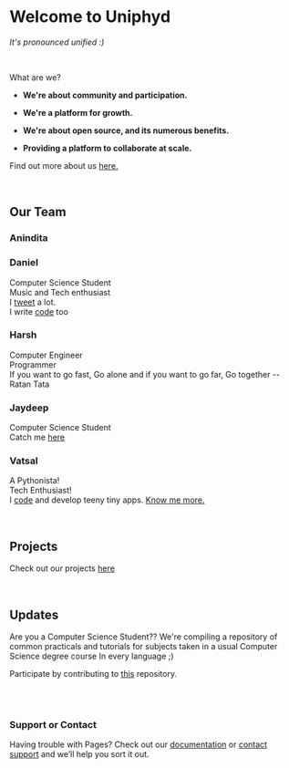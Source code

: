 # Welcome to Uniphyd
*It's pronounced unified :)*

<br />

What are we? 

- **We're about community and participation.**



- **We're a platform for growth.**



- **We're about open source, and its numerous benefits.**



- **Providing a platform to collaborate at scale.**

Find out more about us [here.](https://github.com/uniphyd/welcome)

<br />

## Our Team

### Anindita



### Daniel

Computer Science Student <br />
Music and Tech enthusiast  <br />
I [tweet](https://twitter.com/Got_aBig__) a lot.  <br />
I write [code](https://github.com/malgamves) too <br />



### Harsh
Computer Engineer  <br />
Programmer   <br />
If you want to go fast, Go alone and if you want to go far, Go together  --Ratan Tata  <br />


### Jaydeep
Computer Science Student <br />
Catch me [here](https://github.com/Jdpurohit)


### Vatsal
A Pythonista! <br />
Tech Enthusiast! <br />
I [code](https://github.com/mistryvatsal) and develop teeny tiny apps.
[Know me more.](www.vatsalmistry.me)

<br />


## Projects

Check out our projects [here](https://github.com/uniphyd)

<br />



## Updates

Are you a Computer Science Student??
We're compiling a repository of common practicals and tutorials for subjects taken in a usual Computer Science degree course
In every language ;)

Participate by contributing to [this](https://github.com/uniphyd/CSE-Semester-6) repository.


<br />
<br />

### Support or Contact

Having trouble with Pages? Check out our [documentation](https://help.github.com/categories/github-pages-basics/) or [contact support](https://github.com/contact) and we’ll help you sort it out.

